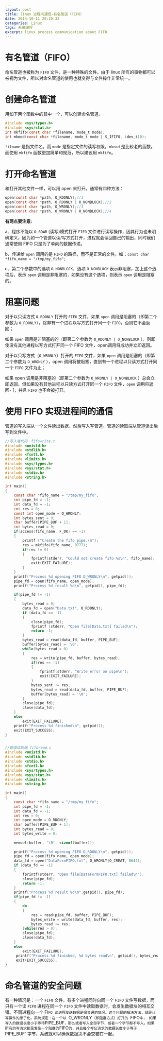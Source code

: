 ```yaml
---
layout: post
title: linux 进程间通信-有名管道（FIFO）
date: 2014-10-11 20:20:33
categories: Linux
tags: 系统编程
excerpt: linux process communication about FIFO
---
```


# 有名管道（FIFO）

命名管道也被称为 `FIFO` 文件，是一种特殊的文件。由于 linux 所有的事物都可以被视为文件，所以对命名管道的使用也就变得与文件操作非常统一。

# 创建命名管道

 用如下两个函数中的其中一个，可以创建命名管道。

 ```c
#include <sys/types.h>
#include <sys/stat.h>
int mkfifo(const char *filename, mode_t mode);
int mknod(const char *filename, mode_t mode | S_IFIFO, (dev_t)0);
```

 `filname` 是指文件名，而 `mode` 是指定文件的读写权限。`mknod` 是比较老的函数，而使用 `mkfifo` 函数更加简单和规范，所以建议用 `mkfifo`。

# 打开命名管道

和打开其他文件一样，可以用 open 来打开。通常有四种方法：

```c
open(const char *path, O_RDONLY);//1
open(const char *path, O_RDONLY | O_NONBLOCK);//2
open(const char *path, O_WRONLY);//3
open(const char *path, O_WRONLY | O_NONBLOCK);//4
```

**有两点要注意:**

a、程序不能以 `O_RDWR` (读写)模式打开 `FIFO` 文件进行读写操作，因其行为也未明确定义，因为如一个管道以读/写方式打开，进程就会读回自己的输出，同时我们通常使用 FIFO 只是为了单向的数据传递。

b、传递给 `open` 调用的是 `FIFO` 的路径，而不是正常的文件。如：`const char *fifo_name = "/tmp/my_fifo"; `

c、第二个参数中的选项 `O_NONBLOCK`，选项 `O_NONBLOCK` 表示非阻塞，加上这个选项后，表示 `open` 调用是非阻塞的，如果没有这个选项，则表示 `open` 调用是阻塞的。


# 阻塞问题

对于以只读方式 `O_RDONLY` 打开的 `FIFO` 文件，如果 `open` 调用是阻塞的（即第二个参数为 `O_RDONLY`），除非有一个进程以写方式打开同一个 `FIFO`，否则它不会返回；

如果 `open` 调用是非阻塞的的（即第二个参数为 `O_RDONLY | O_NONBLOCK` ），则即使没有其他进程以写方式打开同一个 FIFO 文件，open调用将成功并立即返回。

对于以只写方式（`O_WRONLY`）打开的 `FIFO` 文件，如果 `open` 调用是阻塞的（即第二个参数为 `O_WRONLY` ），open 调用将被阻塞，直到有一个进程以只读方式打开同一个 `FIFO` 文件为止；

如果 open 调用是非阻塞的（即第二个参数为 `O_WRONLY | O_NONBLOCK` ）总会立即返回，但如果没有其他进程以只读方式打开同一个 `FIFO` 文件，`open` 调用将返回- 1，并且 `FIFO` 也不会被打开。

# 使用 FIFO 实现进程间的通信

管道的写入端从一个文件读出数据，然后写入写管道。管道的读取端从管道读出后写到文件中。

```c
//写入端代码：fifowrite.c
#include <unistd.h>
#include <stdlib.h>
#include <fcntl.h>
#include <limits.h>
#include <sys/types.h>
#include <sys/stat.h>
#include <stdio.h>
#include <string.h>
 
int main()
{
    const char *fifo_name = "/tmp/my_fifo";
    int pipe_fd = -1;
    int data_fd = -1;
    int res = 0;
    const int open_mode = O_WRONLY;
    int bytes_sent = 0;
    char buffer[PIPE_BUF + 1];
    int bytes_read = 0;
    if(access(fifo_name, F_OK) == -1)
    {
        printf ("Create the fifo pipe.\n");
        res = mkfifo(fifo_name, 0777);
        if(res != 0)
        {
            fprintf(stderr, "Could not create fifo %s\n", fifo_name);
            exit(EXIT_FAILURE);
        }
    }
    printf("Process %d opening FIFO O_WRONLY\n", getpid());
    pipe_fd = open(fifo_name, open_mode);
    printf("Process %d result %d\n", getpid(), pipe_fd);
 
    if(pipe_fd != -1)
    {
        bytes_read = 0;
        data_fd = open("Data.txt", O_RDONLY);
        if (data_fd == -1)
        {
            close(pipe_fd);
            fprintf (stderr, "Open file[Data.txt] failed\n");
            return -1;
        }
        bytes_read = read(data_fd, buffer, PIPE_BUF);
        buffer[bytes_read] = '\0';
        while(bytes_read > 0)
        {
            res = write(pipe_fd, buffer, bytes_read);
            if(res == -1)
            {
                fprintf(stderr, "Write error on pipe\n");
                exit(EXIT_FAILURE);
            }
            bytes_sent += res;
            bytes_read = read(data_fd, buffer, PIPE_BUF);
            buffer[bytes_read] = '\0';
        }
        close(pipe_fd);
        close(data_fd);
    }
    else
        exit(EXIT_FAILURE);
    printf("Process %d finished\n", getpid());
    exit(EXIT_SUCCESS);
}


//管道读取端 fiforead.c
#include <unistd.h>
#include <stdlib.h>
#include <stdio.h>
#include <fcntl.h>
#include <sys/types.h>
#include <sys/stat.h>
#include <limits.h>
#include <string.h>
 
int main()
{
    const char *fifo_name = "/tmp/my_fifo";
    int pipe_fd = -1;
    int data_fd = -1;
    int res = 0;
    int open_mode = O_RDONLY;
    char buffer[PIPE_BUF + 1];
    int bytes_read = 0;
    int bytes_write = 0;
 
    memset(buffer, '\0', sizeof(buffer));
 
    printf("Process %d opening FIFO O_RDONLY\n", getpid());
    pipe_fd = open(fifo_name, open_mode);
    data_fd = open("DataFormFIFO.txt", O_WRONLY|O_CREAT, 0644);
    if (data_fd == -1)
    {
        fprintf(stderr, "Open file[DataFormFIFO.txt] failed\n");
        close(pipe_fd);
        return -1;
    }
    printf("Process %d result %d\n",getpid(), pipe_fd);
    if(pipe_fd != -1)
    {
        do
        {
            res = read(pipe_fd, buffer, PIPE_BUF);
            bytes_write = write(data_fd, buffer, res);
            bytes_read += res;
        }while(res > 0);
        close(pipe_fd);
        close(data_fd);
    }
    else
        exit(EXIT_FAILURE);
     printf("Process %d finished, %d bytes read\n", getpid(), bytes_read);
     exit(EXIT_SUCCESS);
}
```

# 命名管道的安全问题 

有一种情况是：一个 `FIFO` 文件，有多个进程同时向同一个 `FIFO` 文件写数据，而只有一个读 `FIFO` 进程在同一个 `FIFO` 文件中读取数据时，会发生数据块的相互交错。不同进程向一个 FI`FO 读进程发送数据是很普通的情况。这个问题的解决方法，就是让写操作的原子化。系统规定：在一个以 `O_WRONLY`（即阻塞方式）打开的 `FIFO` 中， 如果写入的数据长度小于等待 `PIPE_BUF` ，那么或者写入全部字节，或者一个字节都不写入。如果所有的写请求都是发往一个阻塞的 `FIFO` 的，并且每个写记请求的数据长度小于等于 `PIPE_BUF` 字节，系统就可以确保数据决不会交错在一起。








